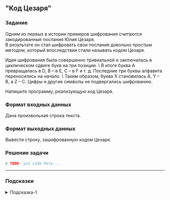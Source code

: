 ## "Код Цезаря"

### Задание

Одним из первых в истории примеров шифрования считаются закодированные послания Юлия Цезаря. \
В результате он стал шифровать свои послания довольно простым методом, который впоследствии стали называть кодом Цезаря.

Идея шифрования была совершенно тривиальной и заключалась в циклическом сдвиге букв на три позиции. \ 
В итоге буква A превращалась в D, B – в E, C – в F и т. д. Последние три буквы алфавита переносились на начало. \ 
Таким образом, буква X становилась A, Y – B, а Z – C. Цифры и другие символы не подвергались шифрованию.

Напишите программу, реализующую код Цезаря.

### Формат входных данных

Дана произвольная строка текста.

### Формат выходных данных

Вывести строку, зашифрованную кодом Цезаря.

### Решение задачи

```python
# TODO: you code here...
```

---

### Подсказки

<details>
<summary>Подсказка-1</summary>
Воспользуйтесь поисковиком, чтобы найти элементы решения, нужные для решения всей задачи.
</details>

